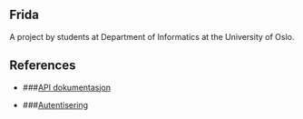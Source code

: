 ## Frida

A project by students at Department of Informatics at the University of Oslo.

## References
- ###[API dokumentasjon](https://github.com/Jensen2k/Frida/wiki/API-dokumentasjon)

- ###[Autentisering](https://github.com/Jensen2k/Frida/wiki/Autentisering)
